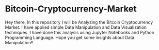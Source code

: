 # Bitcoin-Cryptocurrency-Market
Hey there, In this repository I will be Analyzing the Bitcoin Cryptocurrency Market. I have applied simple Data Manipulation and Data Visualization techniques. I have done this analysis using Jupyter Notebooks and Python Programming Language. Hope you get some insights about Data Manipulation!!
